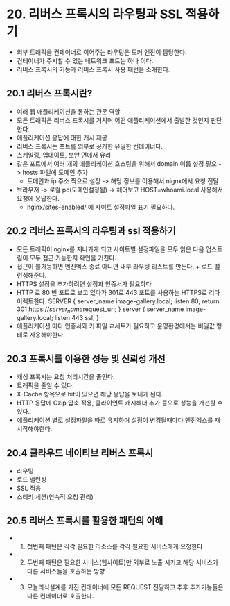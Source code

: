 # 20. 리버스 프록시의 라우팅과 SSL 적용하기
- 외부 트래픽을 컨테이너로 이어주는 라우팅은 도커 엔진이 담당한다.
- 컨테이너가 주시할 수 있는 네트워크 포트는 하나 이다.
- 리버스 프록시의 기능과 리버스 프록시 사용 패턴을 소개한다.

## 20.1 리버스 프록시란?
- 여러 웹 애플리케이션을 통하는 관문 역할
- 모든 트래픽은 리버스 프록시를 거치며 어떤 애플리케이션에서 출발한 것인지 판단한다.
- 애플리케이션 응답에 대한 캐시 제공
- 리버스 프록시는 포트를 외부로 공개한 유일한 컨테이너다.
- 스케일링, 업데이트, 보안 면에서 유리
- 같은  포트에서 여러 개의 에플리케이션 호스팅을 위해서 domain 이름 설정 필요 -> hosts 파일에 도메인 추가
  - 도메인과 ip 주소 짝으로 설정 -> 해당 정보를 이용해서 nignx에서 요청 전달
- 브라우저 -> 로컬 pc(도메인설정됨) -> 헤더보고 HOST=whoami.local 사용해서 요청에 응답한다.
  - nginx/sites-enabled/ 에 사이트 설정파일 표기 필요하다.

## 20.2 리버스 프록시의 라우팅과 ssl 적용하기
- 모든 트래픽이 nginx를 지나가게 되고 사이트별 설정파일을 모두 읽은 다음 업스트림이 모두 접근 가능한지 확인을 거친다.
- 접근이 불가능하면 엔진엑스 종료 아니면 내부 라우팅 리스트를 만든다. + 로드 밸런싱해준다.
- HTTPS 설정을 추가하려면 설정과 인증서가 필요하다
- HTTP 로 80 번 포트로 보고 있다가 301로 443 포트를 사용하는 HTTPS로 리다이렉트한다.
SERVER {
  server_name image-gallery.local;
  listen 80;
  return 301 https://$server_name$request_uri;
}
server {
  server_name image-gallery.local;
  listen 443 ssl;
}
- 애플리케이션 마다 인증서와 키 파일 ㄹ세트가 필요하고 운영환경에서는 비밀값 형태로 사용해야한다.

## 20.3 프록시를 이용한 성능 및 신뢰성 개선
- 캐싱 프록시는 요청 처리시간을 줄인다.
- 트래픽을 줄일 수 있다.
- X-Cache 항목으로 hit이 있으면 해당 응답을 보내게 된다.
- HTTP 응답에 Gzip 압축 적용, 클라이언트 캐시헤더 추가 등으로 성능을 개선할 수 있다.
- 애플리케이션 별로 설정파일을 따로 유지하며 설정이 변경될때마다 엔진엑스를 재시작해야한다.

## 20.4 클라우드 네이티브 리버스 프록시
- 라우팅
- 로드 밸런싱
- SSL 적용
- 스티키 세션(연속적 요청 관리)
## 20.5 리버스 프록시를 활용한 패턴의 이해
- 1. 첫번째 패턴은 각각 필요한 리소스를 각각 필요한 서비스에게 요청한다
- 2. 두번째 패턴은 필요한 서비스(웹사이트)만 외부로 노출 시키고 해당 서비스가 다른 서비스들을 호출하는 방향
- 3. 모놀리식설계를 가진 컨테이너에 모든 REQUEST 전달하고 추후 추가기능들은 다른 컨테이너로 호출한다.


